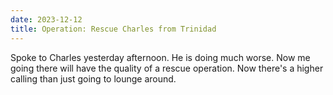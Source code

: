 ```yaml
---
date: 2023-12-12
title: Operation: Rescue Charles from Trinidad
---
```


Spoke to Charles yesterday afternoon. He is doing much worse. Now me going there will have the quality of a rescue operation. Now there's a higher calling than just going to lounge around.
